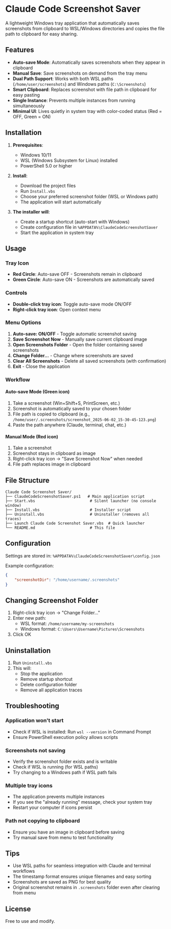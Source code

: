 # Claude Code Screenshot Saver

A lightweight Windows tray application that automatically saves screenshots from clipboard to WSL/Windows directories and copies the file path to clipboard for easy sharing.

## Features

- **Auto-save Mode**: Automatically saves screenshots when they appear in clipboard
- **Manual Save**: Save screenshots on demand from the tray menu
- **Dual Path Support**: Works with both WSL paths (`/home/user/screenshots`) and Windows paths (`C:\Screenshots`)
- **Smart Clipboard**: Replaces screenshot with file path in clipboard for easy pasting
- **Single Instance**: Prevents multiple instances from running simultaneously
- **Minimal UI**: Lives quietly in system tray with color-coded status (Red = OFF, Green = ON)

## Installation

1. **Prerequisites**:
   - Windows 10/11
   - WSL (Windows Subsystem for Linux) installed
   - PowerShell 5.0 or higher

2. **Install**:
   - Download the project files
   - Run `Install.vbs`
   - Choose your preferred screenshot folder (WSL or Windows path)
   - The application will start automatically

3. **The installer will**:
   - Create a startup shortcut (auto-start with Windows)
   - Create configuration file in `%APPDATA%\ClaudeCodeScreenshotSaver`
   - Start the application in system tray

## Usage

### Tray Icon
- **Red Circle**: Auto-save OFF - Screenshots remain in clipboard
- **Green Circle**: Auto-save ON - Screenshots are automatically saved

### Controls
- **Double-click tray icon**: Toggle auto-save mode ON/OFF
- **Right-click tray icon**: Open context menu

### Menu Options
1. **Auto-save: ON/OFF** - Toggle automatic screenshot saving
2. **Save Screenshot Now** - Manually save current clipboard image
3. **Open Screenshots Folder** - Open the folder containing saved screenshots
4. **Change Folder...** - Change where screenshots are saved
5. **Clear All Screenshots** - Delete all saved screenshots (with confirmation)
6. **Exit** - Close the application

### Workflow

#### Auto-save Mode (Green icon)
1. Take a screenshot (Win+Shift+S, PrintScreen, etc.)
2. Screenshot is automatically saved to your chosen folder
3. File path is copied to clipboard (e.g., `/home/user/.screenshots/screenshot_2025-06-02_15-30-45-123.png`)
4. Paste the path anywhere (Claude, terminal, chat, etc.)

#### Manual Mode (Red icon)
1. Take a screenshot
2. Screenshot stays in clipboard as image
3. Right-click tray icon → "Save Screenshot Now" when needed
4. File path replaces image in clipboard

## File Structure

```
Claude Code Screenshot Saver/
├── ClaudeCodeScreenshotSaver.ps1   # Main application script
├── Start.vbs                        # Silent launcher (no console window)
├── Install.vbs                      # Installer script
├── Uninstall.vbs                    # Uninstaller (removes all traces)
├── Launch Claude Code Screenshot Saver.vbs  # Quick launcher
└── README.md                        # This file
```

## Configuration

Settings are stored in: `%APPDATA%\ClaudeCodeScreenshotSaver\config.json`

Example configuration:
```json
{
    "screenshotDir": "/home/username/.screenshots"
}
```

## Changing Screenshot Folder

1. Right-click tray icon → "Change Folder..."
2. Enter new path:
   - WSL format: `/home/username/my-screenshots`
   - Windows format: `C:\Users\Username\Pictures\Screenshots`
3. Click OK

## Uninstallation

1. Run `Uninstall.vbs`
2. This will:
   - Stop the application
   - Remove startup shortcut
   - Delete configuration folder
   - Remove all application traces

## Troubleshooting

### Application won't start
- Check if WSL is installed: Run `wsl --version` in Command Prompt
- Ensure PowerShell execution policy allows scripts

### Screenshots not saving
- Verify the screenshot folder exists and is writable
- Check if WSL is running (for WSL paths)
- Try changing to a Windows path if WSL path fails

### Multiple tray icons
- The application prevents multiple instances
- If you see the "already running" message, check your system tray
- Restart your computer if icons persist

### Path not copying to clipboard
- Ensure you have an image in clipboard before saving
- Try manual save from menu to test functionality

## Tips

- Use WSL paths for seamless integration with Claude and terminal workflows
- The timestamp format ensures unique filenames and easy sorting
- Screenshots are saved as PNG for best quality
- Original screenshot remains in `.screenshots` folder even after clearing from menu

## License

Free to use and modify.